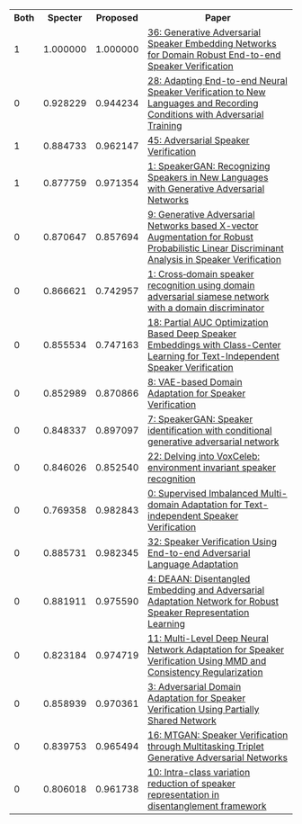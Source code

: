 <html><table><tr>
<th>Both</th>
<th>Specter</th>
<th>Proposed</th>
<th>Paper</th>
</tr>
<tr>
<td>1</td>
<td>1.000000</td>
<td>1.000000</td>
<td><a href="https://www.semanticscholar.org/paper/dfde54d74c638345dd5a80400c688e9d6a0a4617">36: Generative Adversarial Speaker Embedding Networks for Domain Robust End-to-end Speaker Verification</a></td>
</tr>
<tr>
<td>0</td>
<td>0.928229</td>
<td>0.944234</td>
<td><a href="https://www.semanticscholar.org/paper/cbb93f58c06daa1b7be7bb9109e880b20f3714ab">28: Adapting End-to-end Neural Speaker Verification to New Languages and Recording Conditions with Adversarial Training</a></td>
</tr>
<tr>
<td>1</td>
<td>0.884733</td>
<td>0.962147</td>
<td><a href="https://www.semanticscholar.org/paper/33d71f5aa26107842620abba9d0df20574222f89">45: Adversarial Speaker Verification</a></td>
</tr>
<tr>
<td>1</td>
<td>0.877759</td>
<td>0.971354</td>
<td><a href="https://www.semanticscholar.org/paper/abca772d4c5766690fa5a64a5b45c9af8b3af5b6">1: SpeakerGAN: Recognizing Speakers in New Languages with Generative Adversarial Networks</a></td>
</tr>
<tr>
<td>0</td>
<td>0.870647</td>
<td>0.857694</td>
<td><a href="https://www.semanticscholar.org/paper/199c19ff4e02bde0bedcbbb8d6fe4b684b0d744e">9: Generative Adversarial Networks based X-vector Augmentation for Robust Probabilistic Linear Discriminant Analysis in Speaker Verification</a></td>
</tr>
<tr>
<td>0</td>
<td>0.866621</td>
<td>0.742957</td>
<td><a href="https://www.semanticscholar.org/paper/cc63b01f07f3f60d1311e3726dec04e5f73b2ea4">1: Cross‐domain speaker recognition using domain adversarial siamese network with a domain discriminator</a></td>
</tr>
<tr>
<td>0</td>
<td>0.855534</td>
<td>0.747163</td>
<td><a href="https://www.semanticscholar.org/paper/c898c7e3ba44c723e8bc8e294f6bc5334b6d9576">18: Partial AUC Optimization Based Deep Speaker Embeddings with Class-Center Learning for Text-Independent Speaker Verification</a></td>
</tr>
<tr>
<td>0</td>
<td>0.852989</td>
<td>0.870866</td>
<td><a href="https://www.semanticscholar.org/paper/89a2b7cf592758be8b18ae4c8e387102a8c97717">8: VAE-based Domain Adaptation for Speaker Verification</a></td>
</tr>
<tr>
<td>0</td>
<td>0.848337</td>
<td>0.897097</td>
<td><a href="https://www.semanticscholar.org/paper/1f4df6d9aaaa9296d7c4dc94a4cc78153327ffc5">7: SpeakerGAN: Speaker identification with conditional generative adversarial network</a></td>
</tr>
<tr>
<td>0</td>
<td>0.846026</td>
<td>0.852540</td>
<td><a href="https://www.semanticscholar.org/paper/31115be27d476f337676ec56d942c3b90518dfcd">22: Delving into VoxCeleb: environment invariant speaker recognition</a></td>
</tr>
<tr>
<td>0</td>
<td>0.769358</td>
<td>0.982843</td>
<td><a href="https://www.semanticscholar.org/paper/76691b49a1b60ee60c828c62cdaa9c5ff4a00e5e">0: Supervised Imbalanced Multi-domain Adaptation for Text-independent Speaker Verification</a></td>
</tr>
<tr>
<td>0</td>
<td>0.885731</td>
<td>0.982345</td>
<td><a href="https://www.semanticscholar.org/paper/d60df3d720298021afc03119ab1b16816ea749e0">32: Speaker Verification Using End-to-end Adversarial Language Adaptation</a></td>
</tr>
<tr>
<td>0</td>
<td>0.881911</td>
<td>0.975590</td>
<td><a href="https://www.semanticscholar.org/paper/c689fa6fd47be27c42b6beef0c35b1b49dd85444">4: DEAAN: Disentangled Embedding and Adversarial Adaptation Network for Robust Speaker Representation Learning</a></td>
</tr>
<tr>
<td>0</td>
<td>0.823184</td>
<td>0.974719</td>
<td><a href="https://www.semanticscholar.org/paper/1a1997380e310dcb27923486b5da6004125a4667">11: Multi-Level Deep Neural Network Adaptation for Speaker Verification Using MMD and Consistency Regularization</a></td>
</tr>
<tr>
<td>0</td>
<td>0.858939</td>
<td>0.970361</td>
<td><a href="https://www.semanticscholar.org/paper/325debdd029c5fc5eb26d2193824d07c625172af">3: Adversarial Domain Adaptation for Speaker Verification Using Partially Shared Network</a></td>
</tr>
<tr>
<td>0</td>
<td>0.839753</td>
<td>0.965494</td>
<td><a href="https://www.semanticscholar.org/paper/9775721c12eeab116db32005b1bf5afe5e54afc7">16: MTGAN: Speaker Verification through Multitasking Triplet Generative Adversarial Networks</a></td>
</tr>
<tr>
<td>0</td>
<td>0.806018</td>
<td>0.961738</td>
<td><a href="https://www.semanticscholar.org/paper/e78f855c4a5e412bf00a9885abfbfe3933c50b33">10: Intra-class variation reduction of speaker representation in disentanglement framework</a></td>
</tr>
</table></html>
